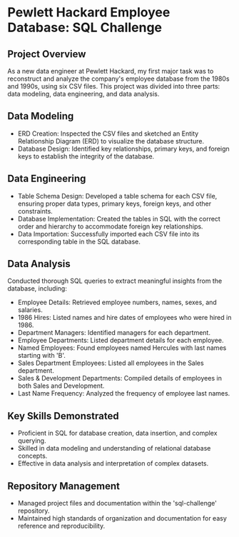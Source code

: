 # Pewlett Hackard Employee Database: SQL Challenge #
## Project Overview ##
As a new data engineer at Pewlett Hackard, my first major task was to reconstruct and analyze the company's employee database from the 1980s and 1990s, using six CSV files. This project was divided into three parts: data modeling, data engineering, and data analysis.

## Data Modeling ##
- ERD Creation: Inspected the CSV files and sketched an Entity Relationship Diagram (ERD) to visualize the database structure.
- Database Design: Identified key relationships, primary keys, and foreign keys to establish the integrity of the database.
## Data Engineering ##
- Table Schema Design: Developed a table schema for each CSV file, ensuring proper data types, primary keys, foreign keys, and other constraints.
- Database Implementation: Created the tables in SQL with the correct order and hierarchy to accommodate foreign key relationships.
- Data Importation: Successfully imported each CSV file into its corresponding table in the SQL database.
## Data Analysis ##
Conducted thorough SQL queries to extract meaningful insights from the database, including:

- Employee Details: Retrieved employee numbers, names, sexes, and salaries.
- 1986 Hires: Listed names and hire dates of employees who were hired in 1986.
- Department Managers: Identified managers for each department.
- Employee Departments: Listed department details for each employee.
- Named Employees: Found employees named Hercules with last names starting with 'B'.
- Sales Department Employees: Listed all employees in the Sales department.
- Sales & Development Departments: Compiled details of employees in both Sales and Development.
- Last Name Frequency: Analyzed the frequency of employee last names.
## Key Skills Demonstrated ##
- Proficient in SQL for database creation, data insertion, and complex querying.
- Skilled in data modeling and understanding of relational database concepts.
- Effective in data analysis and interpretation of complex datasets.
## Repository Management ##
- Managed project files and documentation within the 'sql-challenge' repository.
- Maintained high standards of organization and documentation for easy reference and reproducibility.

